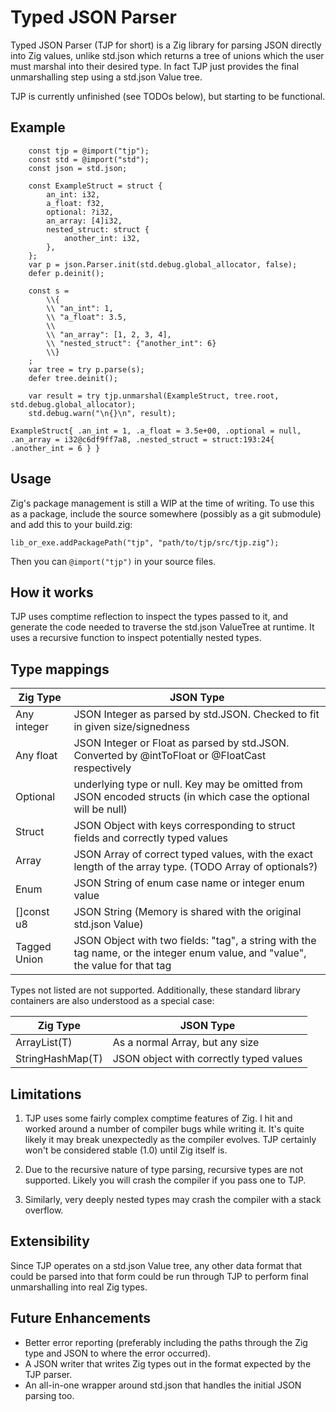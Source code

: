 # Typed JSON Parser

Typed JSON Parser (TJP for short) is a Zig library for parsing JSON directly into Zig values, unlike std.json which returns a tree of unions which the user must marshal into their desired type. In fact TJP just provides the final unmarshalling step using a std.json Value tree.

TJP is currently unfinished (see TODOs below), but starting to be functional.

## Example

```zig
    const tjp = @import("tjp");
    const std = @import("std");
    const json = std.json;

    const ExampleStruct = struct {
        an_int: i32,
        a_float: f32,
        optional: ?i32,
        an_array: [4]i32,
        nested_struct: struct {
            another_int: i32,
        },
    };
    var p = json.Parser.init(std.debug.global_allocator, false);
    defer p.deinit();

    const s =
        \\{
        \\ "an_int": 1,
        \\ "a_float": 3.5,
        \\ 
        \\ "an_array": [1, 2, 3, 4],
        \\ "nested_struct": {"another_int": 6}
        \\}
    ;
    var tree = try p.parse(s);
    defer tree.deinit();

    var result = try tjp.unmarshal(ExampleStruct, tree.root, std.debug.global_allocator);
    std.debug.warn("\n{}\n", result);
```

```
ExampleStruct{ .an_int = 1, .a_float = 3.5e+00, .optional = null, .an_array = i32@c6df9ff7a8, .nested_struct = struct:193:24{ .another_int = 6 } }
```

## Usage

Zig's package management is still a WIP at the time of writing. To use this as a package, include the source somewhere (possibly as a git submodule) and add this to your build.zig:

```zig
lib_or_exe.addPackagePath("tjp", "path/to/tjp/src/tjp.zig");
```

Then you can `@import("tjp")` in your source files.

## How it works

TJP uses comptime reflection to inspect the types passed to it, and generate the code needed to traverse the std.json ValueTree at runtime. It uses a recursive function to inspect potentially nested types.

## Type mappings

| Zig Type | JSON Type |
|----------|-----------|
| Any integer | JSON Integer as parsed by std.JSON. Checked to fit in given size/signedness |
| Any float | JSON Integer or Float as parsed by std.JSON. Converted by @intToFloat or @FloatCast respectively |
| Optional | underlying type or null. Key may be omitted from JSON encoded structs (in which case the optional will be null) |
| Struct | JSON Object with keys corresponding to struct fields and correctly typed values |
| Array | JSON Array of correct typed values, with the exact length of the array type. (TODO Array of optionals?) |
| Enum | JSON String of enum case name or integer enum value |
| []const u8 | JSON String (Memory is shared with the original std.json Value) |
| Tagged Union | JSON Object with two fields: "tag", a string with the tag name, or the integer enum value, and "value", the value for that tag |

Types not listed are not supported. Additionally, these standard library containers are also understood as a special case:

| Zig Type | JSON Type |
|----------|-----------|
| ArrayList(T) | As a normal Array, but any size |
| StringHashMap(T) | JSON object with correctly typed values |

## Limitations

1) TJP uses some fairly complex comptime features of Zig. I hit and worked around a number of compiler bugs while writing it. It's quite likely it may break unexpectedly as the compiler evolves. TJP certainly won't be considered stable (1.0) until Zig itself is.

2) Due to the recursive nature of type parsing, recursive types are not supported. Likely you will crash the compiler if you pass one to TJP.

3) Similarly, very deeply nested types may crash the compiler with a stack overflow.

## Extensibility

Since TJP operates on a std.json Value tree, any other data format that could be parsed into that form could be run through TJP to perform final unmarshalling into real Zig types.

## Future Enhancements

* Better error reporting (preferably including the paths through the Zig type and JSON to where the error occurred).
* A JSON writer that writes Zig types out in the format expected by the TJP parser.
* An all-in-one wrapper around std.json that handles the initial JSON parsing too.
